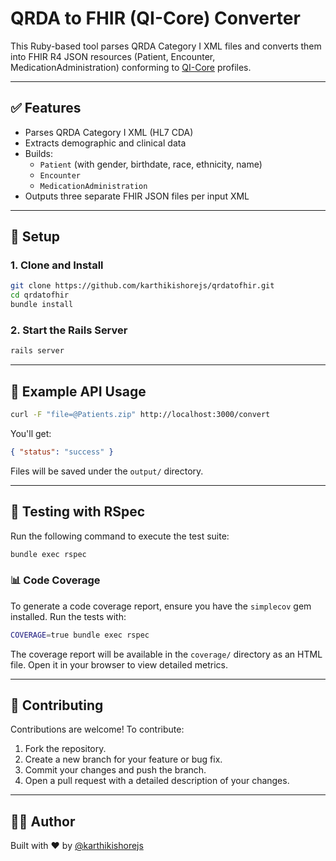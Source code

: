 # QRDA to FHIR (QI-Core) Converter

This Ruby-based tool parses QRDA Category I XML files and converts them into FHIR R4 JSON resources (Patient, Encounter, MedicationAdministration) conforming to [QI-Core](http://hl7.org/fhir/us/qicore/index.html) profiles.

---

## ✅ Features

- Parses QRDA Category I XML (HL7 CDA)
- Extracts demographic and clinical data
- Builds:
  - `Patient` (with gender, birthdate, race, ethnicity, name)
  - `Encounter`
  - `MedicationAdministration`
- Outputs three separate FHIR JSON files per input XML

---

## 🚀 Setup

### 1. Clone and Install

```bash
git clone https://github.com/karthikishorejs/qrdatofhir.git
cd qrdatofhir
bundle install
```

### 2. Start the Rails Server

```bash
rails server
```

---

## 🧪 Example API Usage

```bash
curl -F "file=@Patients.zip" http://localhost:3000/convert
```

You'll get:

```json
{ "status": "success" }
```

Files will be saved under the `output/` directory.

---

## 🧪 Testing with RSpec

Run the following command to execute the test suite:

```bash
bundle exec rspec
```

### 📊 Code Coverage

To generate a code coverage report, ensure you have the `simplecov` gem installed. Run the tests with:

```bash
COVERAGE=true bundle exec rspec
```

The coverage report will be available in the `coverage/` directory as an HTML file. Open it in your browser to view detailed metrics.

---

## 🤝 Contributing

Contributions are welcome! To contribute:

1. Fork the repository.
2. Create a new branch for your feature or bug fix.
3. Commit your changes and push the branch.
4. Open a pull request with a detailed description of your changes.

---

## 👨‍💻 Author

Built with ❤️ by [@karthikishorejs](https://github.com/karthikishorejs)
